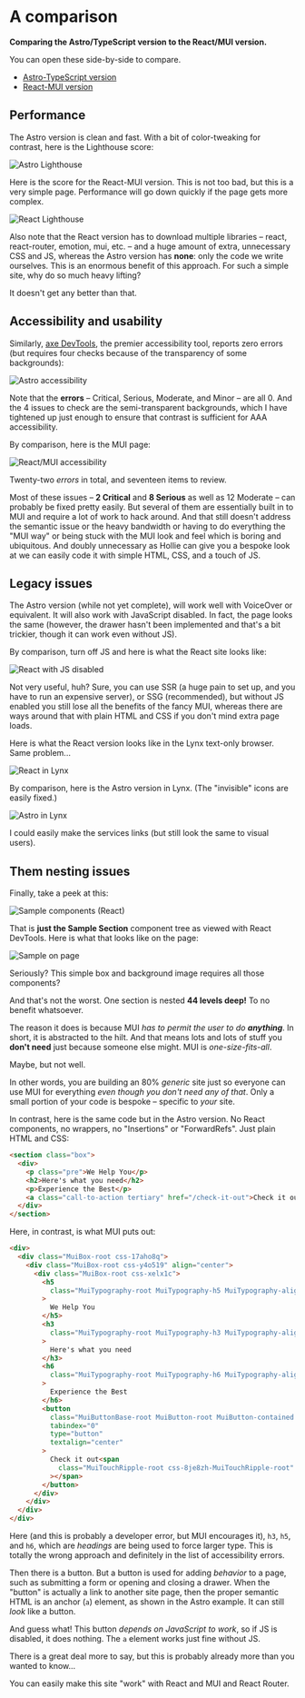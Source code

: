 # A comparison

**Comparing the Astro/TypeScript version to the React/MUI version.**

You can open these side-by-side to compare.

- [Astro-TypeScript version](./astro-typescript.md)
- [React-MUI version](./react-mui.md)

## Performance

The Astro version is clean and fast. With a bit of color-tweaking for contrast,
here is the Lighthouse score:

![Astro Lighthouse](./lighthouse-results-astro.png)

Here is the score for the React-MUI version. This is not too bad, but this is a
very simple page. Performance will go down quickly if the page gets more
complex.

![React Lighthouse](./lightouse-results-react.png)

Also note that the React version has to download multiple libraries &ndash;
react, react-router, emotion, mui, etc. &ndash; and a huge amount of extra,
unnecessary CSS and JS, whereas the Astro version has **none**: only the code we
write ourselves. This is an enormous benefit of this approach. For such a simple
site, why do so much heavy lifting?

It doesn't get any better than that.

## Accessibility and usability

Similarly, [axe DevTools](https://deque.com/axe/devtools/), the premier
accessibility tool, reports zero errors (but requires four checks because of the
transparency of some backgrounds):

![Astro accessibility](./axe-results-astro.png)

Note that the **errors** &ndash; Critical, Serious, Moderate, and Minor &ndash;
are all 0. And the 4 issues to check are the semi-transparent backgrounds, which
I have tightened up just enough to ensure that contrast is sufficient for AAA
accessibility.

By comparison, here is the MUI page:

![React/MUI accessibility](./axe-results-react.png)

Twenty-two _errors_ in total, and seventeen items to review.

Most of these issues &ndash; **2 Critical** and **8 Serious** as well as 12
Moderate &ndash; can probably be fixed pretty easily. But several of them are
essentially built in to MUI and require a lot of work to hack around. And that
still doesn't address the semantic issue or the heavy bandwidth or having to do
everything the "MUI way" or being stuck with the MUI look and feel which is
boring and ubiquitous. And doubly unnecessary as Hollie can give you a bespoke
look at we can easily code it with simple HTML, CSS, and a touch of JS.

## Legacy issues

The Astro version (while not yet complete), will work well with VoiceOver or
equivalent. It will also work with JavaScript disabled. In fact, the page looks
the same (however, the drawer hasn't been implemented and that's a bit trickier,
though it can work even without JS).

By comparison, turn off JS and here is what the React site looks like:

![React with JS disabled](./no-js.png)

Not very useful, huh? Sure, you can use SSR (a huge pain to set up, and you have
to run an expensive server), or SSG (recommended), but without JS enabled you
still lose all the benefits of the fancy MUI, whereas there are ways around that
with plain HTML and CSS if you don't mind extra page loads.

Here is what the React version looks like in the Lynx text-only browser. Same
problem...

![React in Lynx](./react-in-lynx.png)

By comparison, here is the Astro version in Lynx. (The "invisible" icons are
easily fixed.)

![Astro in Lynx](./lynx-astro.png)

I could easily make the services links (but still look the same to visual
users).

## Them nesting issues

Finally, take a peek at this:

![Sample components (React)](./sample-components.png)

That is **just the Sample Section** component tree as viewed with React
DevTools. Here is what that looks like on the page:

![Sample on page](./sample.png)

Seriously? This simple box and background image requires all those components?

And that's not the worst. One section is nested **44 levels deep!** To no
benefit whatsoever.

The reason it does is because MUI _has to permit the user to do **anything**_.
In short, it is abstracted to the hilt. And that means lots and lots of stuff
you **don't need** just because someone else might. MUI is _one-size-fits-all_.

Maybe, but not well.

In other words, you are building an 80% _generic_ site just so everyone can use
MUI for everything _even though you don't need any of that_. Only a small
portion of your code is bespoke &ndash; specific to _your_ site.

In contrast, here is the same code but in the Astro version. No React
components, no wrappers, no "Insertions" or "ForwardRefs". Just plain HTML and
CSS:

```html
<section class="box">
  <div>
    <p class="pre">We Help You</p>
    <h2>Here's what you need</h2>
    <p>Experience the Best</p>
    <a class="call-to-action tertiary" href="/check-it-out">Check it out</a>
  </div>
</section>
```

Here, in contrast, is what MUI puts out:

```html
<div>
  <div class="MuiBox-root css-17aho8q">
    <div class="MuiBox-root css-y4o519" align="center">
      <div class="MuiBox-root css-xelx1c">
        <h5
          class="MuiTypography-root MuiTypography-h5 MuiTypography-alignCenter css-okm0i5-MuiTypography-root"
        >
          We Help You
        </h5>
        <h3
          class="MuiTypography-root MuiTypography-h3 MuiTypography-alignCenter css-47suzj-MuiTypography-root"
        >
          Here's what you need
        </h3>
        <h6
          class="MuiTypography-root MuiTypography-h6 MuiTypography-alignCenter css-1poslcw-MuiTypography-root"
        >
          Experience the Best
        </h6>
        <button
          class="MuiButtonBase-root MuiButton-root MuiButton-contained MuiButton-containedSecondary MuiButton-sizeMedium MuiButton-containedSizeMedium MuiButton-root MuiButton-contained MuiButton-containedSecondary MuiButton-sizeMedium MuiButton-containedSizeMedium css-1aqsytz-MuiButtonBase-root-MuiButton-root"
          tabindex="0"
          type="button"
          textalign="center"
        >
          Check it out<span
            class="MuiTouchRipple-root css-8je8zh-MuiTouchRipple-root"
          ></span>
        </button>
      </div>
    </div>
  </div>
</div>
```

Here (and this is probably a developer error, but MUI encourages it), `h3`,
`h5`, and `h6`, which are _headings_ are being used to force larger type. This
is totally the wrong approach and definitely in the list of accessibility
errors.

Then there is a button. But a button is used for adding _behavior_ to a page,
such as submitting a form or opening and closing a drawer. When the "button" is
actually a link to another site page, then the proper semantic HTML is an anchor
(`a`) element, as shown in the Astro example. It can still _look_ like a button.

And guess what! This button _depends on JavaScript to work_, so if JS is
disabled, it does nothing. The `a` element works just fine without JS.

There is a great deal more to say, but this is probably already more than you
wanted to know...

You can easily make this site "work" with React and MUI and React Router.
